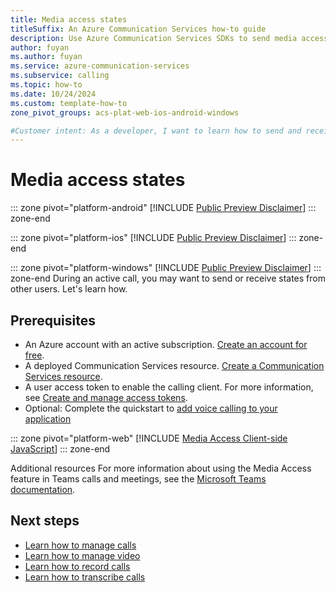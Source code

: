```yaml
---
title: Media access states
titleSuffix: An Azure Communication Services how-to guide
description: Use Azure Communication Services SDKs to send media access state.
author: fuyan
ms.author: fuyan
ms.service: azure-communication-services
ms.subservice: calling
ms.topic: how-to 
ms.date: 10/24/2024
ms.custom: template-how-to
zone_pivot_groups: acs-plat-web-ios-android-windows

#Customer intent: As a developer, I want to learn how to send and receive Media access state using SDK.
---
```


# Media access states
::: zone pivot="platform-android"
[!INCLUDE [Public Preview Disclaimer](../../includes/public-preview-include-document.md)]
::: zone-end

::: zone pivot="platform-ios"
[!INCLUDE [Public Preview Disclaimer](../../includes/public-preview-include-document.md)]
::: zone-end

::: zone pivot="platform-windows"
[!INCLUDE [Public Preview Disclaimer](../../includes/public-preview-include-document.md)]
::: zone-end
During an active call, you may want to send or receive states from other users. Let's learn how. 

## Prerequisites

- An Azure account with an active subscription. [Create an account for free](https://azure.microsoft.com/free/?WT.mc_id=A261C142F). 
- A deployed Communication Services resource. [Create a Communication Services resource](../../quickstarts/create-communication-resource.md).
- A user access token to enable the calling client. For more information, see [Create and manage access tokens](../../quickstarts/identity/access-tokens.md).
- Optional: Complete the quickstart to [add voice calling to your application](../../quickstarts/voice-video-calling/getting-started-with-calling.md)

::: zone pivot="platform-web"
[!INCLUDE [Media Access Client-side JavaScript](./includes/media-access/media-access-web.md)]
::: zone-end

Additional resources
For more information about using the Media Access feature in Teams calls and meetings, see the [Microsoft Teams documentation](https://support.microsoft.com/en-us/office/manage-attendee-audio-and-video-permissions-in-microsoft-teams-meetings-f9db15e1-f46f-46da-95c6-34f9f39e671a).


## Next steps
- [Learn how to manage calls](./manage-calls.md)
- [Learn how to manage video](./manage-video.md)
- [Learn how to record calls](./record-calls.md)
- [Learn how to transcribe calls](./call-transcription.md)